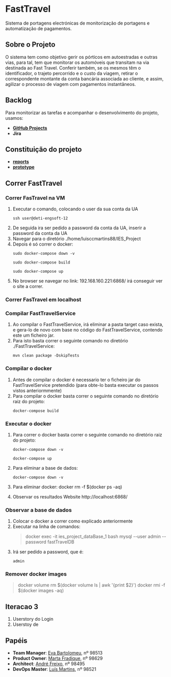 # FastTravel

Sistema de portagens electrónicas de monitorização de portagens e automatização de pagamentos.

## Sobre o Projeto 

O sistema tem como objetivo gerir os pórticos em autoestradas e outras vias, para tal, tem que monitorar os automóveis que transitam na via destinada ao Fast Travel. Conferir também, se os mesmos têm o identificador, o trajeto percorrido e o custo da viagem, retirar o correspondente montante da conta bancária associada ao cliente, e assim, agilizar o processo de viagem com pagamentos instantâneos.

## Backlog
Para monitorizar as tarefas e acompanhar o desenvolvimento do projeto, usamos:

* **[GitHub Projects](https://github.com/eva-pomposo/IES_Project/projects)**
* **Jira**

##  Constituição do projeto

* **[reports](https://github.com/eva-pomposo/IES_Project/tree/main/Reports)**
* **[prototype](https://github.com/eva-pomposo/IES_Project/tree/main/projFastTravel)**

## Correr FastTravel

### Correr FasTravel na VM
1. Executar o comando, colocando o user da sua conta da UA 
    ```
    ssh user@deti-engsoft-12
    ```
2. De seguida ira ser pedido a password da conta da UA, inserir a password da conta da UA
3. Navegar para o diretório ./home/luisccmartins88/IES_Project
4. Depois é só correr o docker:
    ```
    sudo docker-compose down -v
    ```
    ```
    sudo docker-compose build
    ```
    ```
    sudo docker-compose up
    ```
5. No browser se navegar no link: 192.168.160.221:6868/ irá conseguir ver o site a correr.

### Correr FasTravel em localhost
### Compilar FastTravelService

1. Ao compilar o FastTravelService, irá eliminar a pasta target caso exista, e gera-lo de novo com base no código do FastTravelService, contendo este um ficheiro jar. 
2. Para isto basta correr o seguinte comando no diretório ./FastTravelService:
    ```
    mvn clean package -DskipTests
    ```

### Compilar o docker

1. Antes de compilar o docker é necessario ter o ficheiro jar do FastTravelService pretendido (para obte-lo basta executar os passos vistos anteriormmente)
2. Para compilar o docker basta correr o seguinte comando no diretório raiz do projeto:
    ```
    docker-compose build
    ```

### Executar o docker 

1. Para correr o docker basta correr o seguinte comando no diretório raiz do projeto:
    ```
    docker-compose down -v
    ```
    ```
    docker-compose up
    ```

2. Para eliminar a base de dados:
    ```
    docker-compose down -v
    ```

3. Para eliminar docker:
    docker rm -f $(docker ps -aq)

4. Observar os resultados Website
    http://localhost:6868/

### Observar a base de dados
1. Colocar o docker a correr como explicado anteriormente
2. Executar na linha de comandos:
    > docker exec -it  ies_project_dataBase_1 bash
    > mysql --user admin --password fastTravelDB
3. Irá ser pedido a password, que é:
    ```
    admin
    ```

### Remover docker images
> docker volume rm $(docker volume ls | awk '{print $2}')
> docker rmi -f $(docker images -aq)

## Iteracao 3
1. Userstory do Login
2. Userstoy de 


## Papéis 

* **Team Manager**: [Eva Bartolomeu](https://github.com/eva-pomposo), nº 98513
* **Product Owner**: [Marta Fradique](https://github.com/MartaFradique), nº 98629
* **Architect**: [André Freixo](https://github.com/andre180701), nº 98495
* **DevOps Master**: [Luís Martins](https://github.com/luisccmartins), nº 98521